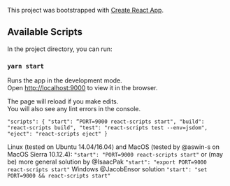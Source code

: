 This project was bootstrapped with [Create React App](https://github.com/facebook/create-react-app).

## Available Scripts

In the project directory, you can run:

### `yarn start`

Runs the app in the development mode.<br />
Open [http://localhost:9000](http://localhost:9000) to view it in the browser.

The page will reload if you make edits.<br />
You will also see any lint errors in the console.

`"scripts": {
    "start": “PORT=9000 react-scripts start",
    "build": "react-scripts build",
    "test": "react-scripts test --env=jsdom",
    "eject": "react-scripts eject"
 }`

Linux (tested on Ubuntu 14.04/16.04) and MacOS (tested by @aswin-s on MacOS Sierra 10.12.4):
  `"start": "PORT=9000 react-scripts start"`
or (may be) more general solution by @IsaacPak
  `"start": "export PORT=9000 react-scripts start"`
Windows @JacobEnsor solution
  `"start": "set PORT=9000 && react-scripts start"`
